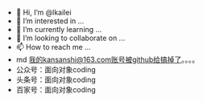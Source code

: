 - 👋 Hi, I’m @lkailei
- 👀 I’m interested in ...
- 🌱 I’m currently learning ...
- 💞️ I’m looking to collaborate on ...
- 📫 How to reach me ...
- md 我的kansanshi@163.com账号被github给搞掉了。。。。
- 公众号：面向对象coding
- 头条号：面向对象coding
- 百家号：面向对象coding

<!---
lkailei/lkailei is a ✨ special ✨ repository because its `README.md` (this file) appears on your GitHub profile.
You can click the Preview link to take a look at your changes.
--->
